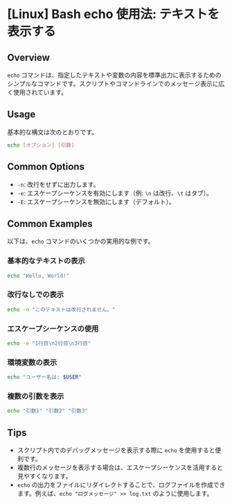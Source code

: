 # [Linux] Bash echo 使用法: テキストを表示する

## Overview
`echo` コマンドは、指定したテキストや変数の内容を標準出力に表示するためのシンプルなコマンドです。スクリプトやコマンドラインでのメッセージ表示に広く使用されています。

## Usage
基本的な構文は次のとおりです。

```bash
echo [オプション] [引数]
```

## Common Options
- `-n`: 改行をせずに出力します。
- `-e`: エスケープシーケンスを有効にします（例: `\n` は改行、`\t` はタブ）。
- `-E`: エスケープシーケンスを無効にします（デフォルト）。

## Common Examples
以下は、`echo` コマンドのいくつかの実用的な例です。

### 基本的なテキストの表示
```bash
echo "Hello, World!"
```

### 改行なしでの表示
```bash
echo -n "このテキストは改行されません。"
```

### エスケープシーケンスの使用
```bash
echo -e "1行目\n2行目\n3行目"
```

### 環境変数の表示
```bash
echo "ユーザー名は: $USER"
```

### 複数の引数を表示
```bash
echo "引数1" "引数2" "引数3"
```

## Tips
- スクリプト内でのデバッグメッセージを表示する際に `echo` を使用すると便利です。
- 複数行のメッセージを表示する場合は、エスケープシーケンスを活用すると見やすくなります。
- `echo` の出力をファイルにリダイレクトすることで、ログファイルを作成できます。例えば、`echo "ログメッセージ" >> log.txt` のように使用します。